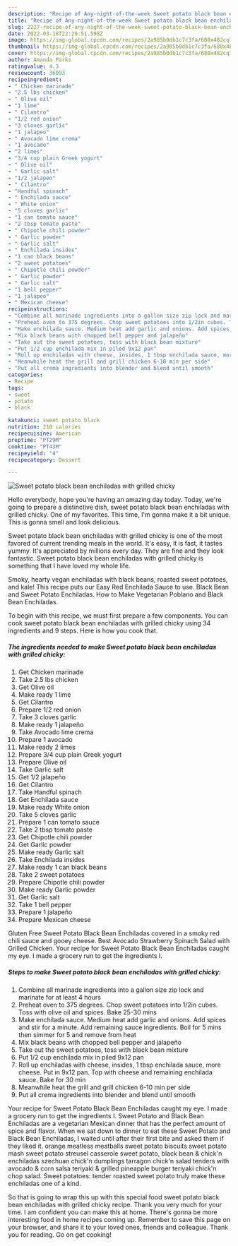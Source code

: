 ```yaml
---
description: "Recipe of Any-night-of-the-week Sweet potato black bean enchiladas with grilled chicky"
title: "Recipe of Any-night-of-the-week Sweet potato black bean enchiladas with grilled chicky"
slug: 2227-recipe-of-any-night-of-the-week-sweet-potato-black-bean-enchiladas-with-grilled-chicky
date: 2022-03-18T22:29:51.598Z
image: https://img-global.cpcdn.com/recipes/2a985b0db1c7c3fa/680x482cq70/sweet-potato-black-bean-enchiladas-with-grilled-chicky-recipe-main-photo.jpg
thumbnail: https://img-global.cpcdn.com/recipes/2a985b0db1c7c3fa/680x482cq70/sweet-potato-black-bean-enchiladas-with-grilled-chicky-recipe-main-photo.jpg
cover: https://img-global.cpcdn.com/recipes/2a985b0db1c7c3fa/680x482cq70/sweet-potato-black-bean-enchiladas-with-grilled-chicky-recipe-main-photo.jpg
author: Amanda Parks
ratingvalue: 4.3
reviewcount: 36093
recipeingredient:
- " Chicken marinade"
- "2.5 lbs chicken"
- " Olive oil"
- "1 lime"
- " Cilantro"
- "1/2 red onion"
- "3 cloves garlic"
- "1 jalapeo"
- " Avocado lime crema"
- "1 avocado"
- "2 limes"
- "3/4 cup plain Greek yogurt"
- " Olive oil"
- " Garlic salt"
- "1/2 jalapeo"
- " Cilantro"
- "Handful spinach"
- " Enchilada sauce"
- " White onion"
- "5 cloves garlic"
- "1 can tomato sauce"
- "2 tbsp tomato paste"
- " Chipotle chili powder"
- " Garlic powder"
- " Garlic salt"
- " Enchilada insides"
- "1 can black beans"
- "2 sweet potatoes"
- " Chipotle chili powder"
- " Garlic powder"
- " Garlic salt"
- "1 bell pepper"
- "1 jalapeo"
- " Mexican cheese"
recipeinstructions:
- "Combine all marinade ingredients into a gallon size zip lock and marinate for at least 4 hours"
- "Preheat oven to 375 degrees. Chop sweet potatoes into 1/2in cubes. Toss with olive oil and spices. Bake 25-30 mins"
- "Make enchilada sauce. Medium heat add garlic and onions. Add spices and stir for a minute. Add remaining sauce ingredients. Boil for 5 mins then simmer for 5 and remove from heat"
- "Mix black beans with chopped bell pepper and jalapeño"
- "Take out the sweet potatoes, toss with black bean mixture"
- "Put 1/2 cup enchilada mix in piled 9x12 pan"
- "Roll up enchiladas with cheese, insides, 1 tbsp enchilada sauce, more cheese. Put in 9x12 pan. Top with cheese and remaining enchilada sauce. Bake for 30 min"
- "Meanwhile heat the grill and grill chicken 6-10 min per side"
- "Put all crema ingredients into blender and blend until smooth"
categories:
- Recipe
tags:
- sweet
- potato
- black

katakunci: sweet potato black 
nutrition: 210 calories
recipecuisine: American
preptime: "PT29M"
cooktime: "PT43M"
recipeyield: "4"
recipecategory: Dessert

---
```



![Sweet potato black bean enchiladas with grilled chicky](https://img-global.cpcdn.com/recipes/2a985b0db1c7c3fa/680x482cq70/sweet-potato-black-bean-enchiladas-with-grilled-chicky-recipe-main-photo.jpg)

Hello everybody, hope you're having an amazing day today. Today, we're going to prepare a distinctive dish, sweet potato black bean enchiladas with grilled chicky. One of my favorites. This time, I'm gonna make it a bit unique. This is gonna smell and look delicious.

Sweet potato black bean enchiladas with grilled chicky is one of the most favored of current trending meals in the world. It's easy, it is fast, it tastes yummy. It's appreciated by millions every day. They are fine and they look fantastic. Sweet potato black bean enchiladas with grilled chicky is something that I have loved my whole life.

Smoky, hearty vegan enchiladas with black beans, roasted sweet potatoes, and kale! This recipe puts our Easy Red Enchilada Sauce to use. Black Bean and Sweet Potato Enchiladas. How to Make Vegetarian Poblano and Black Bean Enchiladas.


To begin with this recipe, we must first prepare a few components. You can cook sweet potato black bean enchiladas with grilled chicky using 34 ingredients and 9 steps. Here is how you cook that.

<!--inarticleads1-->

##### The ingredients needed to make Sweet potato black bean enchiladas with grilled chicky:

1. Get  Chicken marinade
1. Take 2.5 lbs chicken
1. Get  Olive oil
1. Make ready 1 lime
1. Get  Cilantro
1. Prepare 1/2 red onion
1. Take 3 cloves garlic
1. Make ready 1 jalapeño
1. Take  Avocado lime crema
1. Prepare 1 avocado
1. Make ready 2 limes
1. Prepare 3/4 cup plain Greek yogurt
1. Prepare  Olive oil
1. Take  Garlic salt
1. Get 1/2 jalapeño
1. Get  Cilantro
1. Take Handful spinach
1. Get  Enchilada sauce
1. Make ready  White onion
1. Take 5 cloves garlic
1. Prepare 1 can tomato sauce
1. Take 2 tbsp tomato paste
1. Get  Chipotle chili powder
1. Get  Garlic powder
1. Make ready  Garlic salt
1. Take  Enchilada insides
1. Make ready 1 can black beans
1. Take 2 sweet potatoes
1. Prepare  Chipotle chili powder
1. Make ready  Garlic powder
1. Get  Garlic salt
1. Take 1 bell pepper
1. Prepare 1 jalapeño
1. Prepare  Mexican cheese


Gluten Free Sweet Potato Black Bean Enchiladas covered in a smoky red chili sauce and gooey cheese. Best Avocado Strawberry Spinach Salad with Grilled Chicken. Your recipe for Sweet Potato Black Bean Enchiladas caught my eye. I made a grocery run to get the ingredients I. 

<!--inarticleads2-->

##### Steps to make Sweet potato black bean enchiladas with grilled chicky:

1. Combine all marinade ingredients into a gallon size zip lock and marinate for at least 4 hours
1. Preheat oven to 375 degrees. Chop sweet potatoes into 1/2in cubes. Toss with olive oil and spices. Bake 25-30 mins
1. Make enchilada sauce. Medium heat add garlic and onions. Add spices and stir for a minute. Add remaining sauce ingredients. Boil for 5 mins then simmer for 5 and remove from heat
1. Mix black beans with chopped bell pepper and jalapeño
1. Take out the sweet potatoes, toss with black bean mixture
1. Put 1/2 cup enchilada mix in piled 9x12 pan
1. Roll up enchiladas with cheese, insides, 1 tbsp enchilada sauce, more cheese. Put in 9x12 pan. Top with cheese and remaining enchilada sauce. Bake for 30 min
1. Meanwhile heat the grill and grill chicken 6-10 min per side
1. Put all crema ingredients into blender and blend until smooth


Your recipe for Sweet Potato Black Bean Enchiladas caught my eye. I made a grocery run to get the ingredients I. Sweet Potato and Black Bean Enchiladas are a vegetarian Mexican dinner that has the perfect amount of spice and flavor. When we sat down to dinner to eat these Sweet Potato and Black Bean Enchiladas, I waited until after their first bite and asked them if they liked it. orange meatless meatballs sweet potato biscuits sweet potato mash sweet potato streusel casserole sweet potato, black bean & chick'n enchiladas szechuan chick'n dumplings tarragon chick'n salad tenders with avocado & corn salsa teriyaki & grilled pineapple burger teriyaki chick'n chop salad. Sweet potatoes: tender roasted sweet potato truly make these enchiladas one of a kind. 

So that is going to wrap this up with this special food sweet potato black bean enchiladas with grilled chicky recipe. Thank you very much for your time. I am confident you can make this at home. There's gonna be more interesting food in home recipes coming up. Remember to save this page on your browser, and share it to your loved ones, friends and colleague. Thank you for reading. Go on get cooking!
